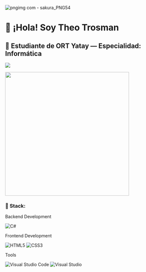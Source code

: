 ![pngimg com - sakura_PNG54](https://github.com/user-attachments/assets/6672dbd4-38be-490d-91ab-16f08e6ac563)
# 🎎 ¡Hola! Soy **Theo Trosman**
## 🧧 Estudiante de **ORT Yatay** — Especialidad: **Informática**

<p><img src="https://github-readme-stats.vercel.app/api/top-langs/?username=Theotrosman&layout=compact&hide=TSQL&theme=chartreuse-light"></p>
<p><img src="https://github-readme-stats.vercel.app/api?username=Theotrosman&count_private=true&show_icons=true&&theme=chartreuse-light&include_all_commits=true" width="400"></p> 

### 🎏 Stack:

Backend Development

![C#](https://img.shields.io/badge/c%23-%23239120.svg?style=for-the-badge&logo=csharp&logoColor=white)

Frontend Development

![HTML5](https://img.shields.io/badge/html5-%23E34F26.svg?style=for-the-badge&logo=html5&logoColor=white)
![CSS3](https://img.shields.io/badge/css3-%231572B6.svg?style=for-the-badge&logo=css3&logoColor=white)

Tools

![Visual Studio Code](https://img.shields.io/badge/Visual%20Studio%20Code-0078d7.svg?style=for-the-badge&logo=visual-studio-code&logoColor=white)
![Visual Studio](https://img.shields.io/badge/Visual%20Studio-5C2D91.svg?style=for-the-badge&logo=visual-studio&logoColor=white)
